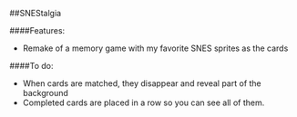 ##SNEStalgia

####Features:

- Remake of a memory game with my favorite SNES sprites as the cards

####To do:

- When cards are matched, they disappear and reveal part of the background
- Completed cards are placed in a row so you can see all of them. 

